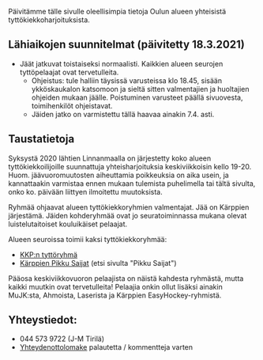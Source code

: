 Päivitämme tälle sivulle oleellisimpia tietoja Oulun alueen yhteisistä
tyttökiekkoharjoituksista.

## Lähiaikojen suunnitelmat (päivitetty 18.3.2021)
* Jäät jatkuvat toistaiseksi normaalisti. Kaikkien alueen seurojen tyttöpelaajat ovat tervetulleita.
  * Ohjeistus: tule halliin täysissä varusteissa klo 18.45, sisään ykköskaukalon
    katsomoon ja sieltä sitten valmentajien ja huoltajien ohjeiden mukaan jäälle.
    Poistuminen varusteet päällä sivuovesta, toimihenkilöt ohjeistavat.
  * Jäiden jatko on varmistettu tällä haavaa ainakin 7.4. asti.


## Taustatietoja

Syksystä 2020 lähtien Linnanmaalla on järjestetty koko alueen
tyttökiekkoilijoille suunnattuja yhteisharjoituksia keskiviikkoisin kello
19-20. Huom. jäävuoromuutosten aiheuttamia poikkeuksia on aika usein, ja kannattaakin
varmistaa ennen mukaan tulemista
puhelimella tai tältä sivulta, onko ko. päivään liittyen ilmoitettu muutoksista.

Ryhmää ohjaavat alueen tyttökiekkoryhmien valmentajat.
Jää on Kärppien järjestämä. Jäiden kohderyhmää ovat jo
seuratoiminnassa mukana olevat luistelutaitoiset kouluikäiset pelaajat.

Alueen seuroissa toimii kaksi tyttökiekkoryhmää:

* [KKP:n tyttöryhmä](https://www.kkpjuniorit.fi/joukkueet/5220)
* [Kärppien Pikku Saijat](https://www.oulunkarpat46.fi/uutiset/7411/kiekkokoulu) (etsi sivulta "Pikku Saijat")

Pääosa keskiviikkovuoron pelaajista on näistä kahdesta ryhmästä, mutta kaikki
muutkin ovat tervetulleita! Pelaajia onkin ollut lisäksi ainakin
MuJK:sta, Ahmoista, Laserista ja Kärppien EasyHockey-ryhmistä.

## Yhteystiedot:
 * 044 573 9722 (J-M Tirilä)
 * [Yhteydenottolomake](https://forms.gle/FdxWP3AaG7aNgXdj7) palautetta / kommentteja varten
